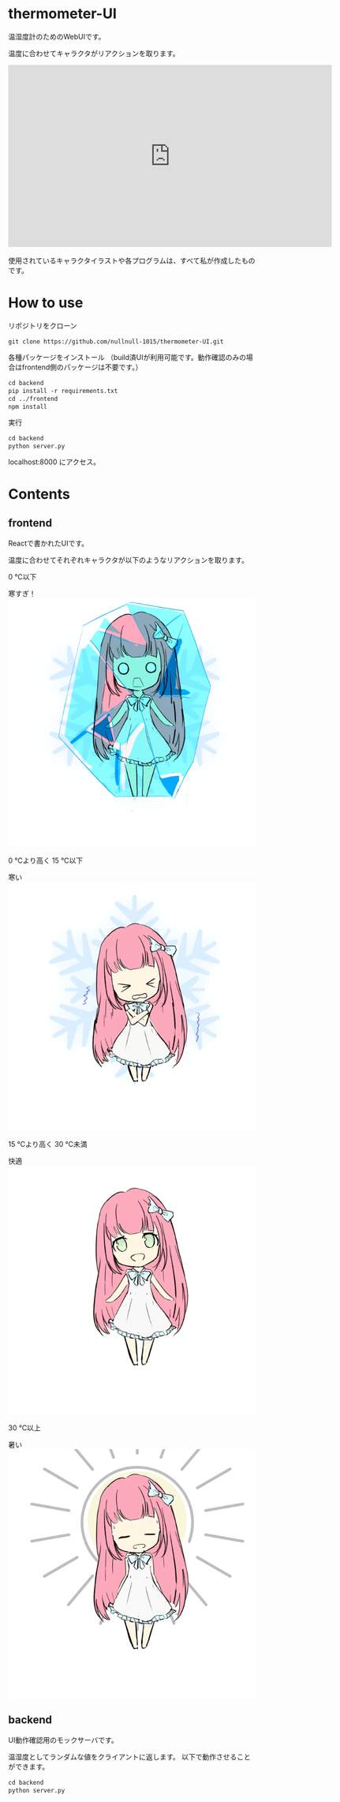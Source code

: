 # thermometer-UI

温湿度計のためのWebUIです。

温度に合わせてキャラクタがリアクションを取ります。

<iframe width="656" height="369" src="https://www.youtube.com/embed/Xn22NpE-eiw" title="温湿度計UI" frameborder="0" allow="accelerometer; autoplay; clipboard-write; encrypted-media; gyroscope; picture-in-picture; web-share" referrerpolicy="strict-origin-when-cross-origin" allowfullscreen></iframe>

使用されているキャラクタイラストや各プログラムは、すべて私が作成したものです。

# How to use
リポジトリをクローン

```
git clone https://github.com/nullnull-1015/thermometer-UI.git
```

各種パッケージをインストール
（build済UIが利用可能です。動作確認のみの場合はfrontend側のパッケージは不要です。）

```
cd backend
pip install -r requirements.txt
cd ../frontend
npm install
```

実行

```
cd backend
python server.py
```

localhost:8000 にアクセス。

# Contents
## frontend
Reactで書かれたUIです。

温度に合わせてそれぞれキャラクタが以下のようなリアクションを取ります。

0 ℃以下

寒すぎ！
![寒すぎ](/frontend/public/2cold.jpeg)

0 ℃より高く 15 ℃以下

寒い
![寒い](/frontend/public/cold.gif)

15 ℃より高く 30 ℃未満

快適
![快適](/frontend/public/comfort.gif)

30 ℃以上

暑い
![暑い](/frontend/public/hot.gif)

## backend
UI動作確認用のモックサーバです。

温湿度としてランダムな値をクライアントに返します。
以下で動作させることができます。

```
cd backend
python server.py
```